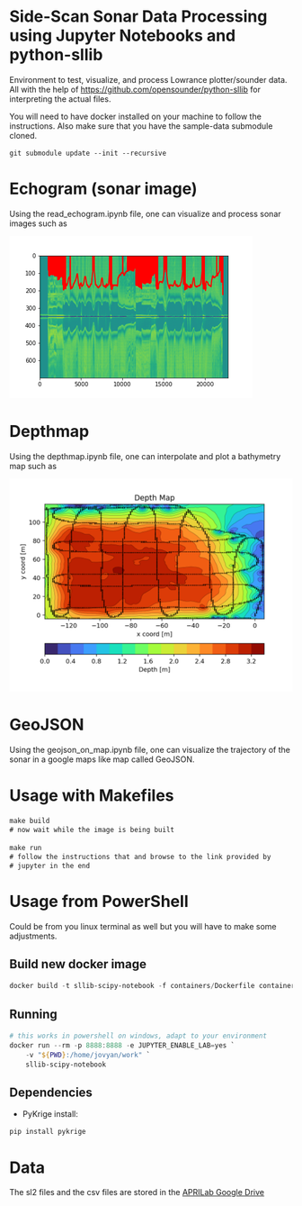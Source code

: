 # Side-Scan Sonar Data Processing using Jupyter Notebooks and python-sllib
Environment to test, visualize, and process Lowrance plotter/sounder data.
All with the help of https://github.com/opensounder/python-sllib 
for interpreting the actual files.

You will need to have docker installed on your machine to follow the instructions.
Also make sure that you have the sample-data submodule cloned.

```shell
git submodule update --init --recursive
```

# Echogram (sonar image)
Using the read_echogram.ipynb file, one can visualize and process sonar images such as 

![example echogram][output1]

[output1]: images/sss.png "Example from SL2 file"

# Depthmap
Using the depthmap.ipynb file, one can interpolate and plot a bathymetry map such as 

![example echogram][output2]

[output2]: images/depthmap.png "Example from SL2 file"

# GeoJSON
Using the geojson_on_map.ipynb file, one can visualize the trajectory of the sonar in a google maps like map called GeoJSON. 

# Usage with Makefiles
```shell
make build
# now wait while the image is being built

make run
# follow the instructions that and browse to the link provided by 
# jupyter in the end
```


# Usage from PowerShell
Could be from you linux terminal as well but you will have to make some adjustments.
## Build new docker image
```powershell
docker build -t sllib-scipy-notebook -f containers/Dockerfile containers/
```
## Running
```powershell
# this works in powershell on windows, adapt to your environment
docker run --rm -p 8888:8888 -e JUPYTER_ENABLE_LAB=yes `
    -v "${PWD}:/home/jovyan/work" `
    sllib-scipy-notebook
```

## Dependencies
- PyKrige
install: 
```shell
pip install pykrige
```

# Data
The sl2 files and the csv files are stored in the [APRILab Google Drive](https://drive.google.com/drive/folders/1K57onShdPBO5McJBp5whlUoWPsp_cfui)

